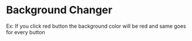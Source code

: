 # Background Changer

Ex: If you click red button the background color will be red and same goes for every button
